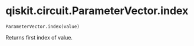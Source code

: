 # qiskit.circuit.ParameterVector.index

`ParameterVector.index(value)`

Returns first index of value.
